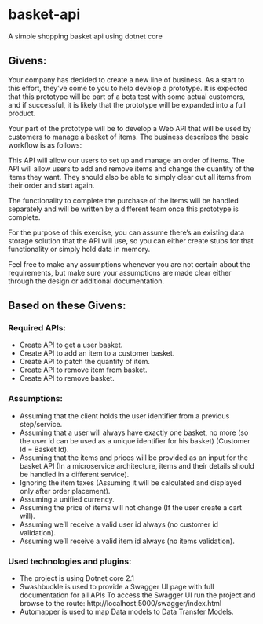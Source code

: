 # basket-api
A simple shopping basket api using dotnet core


## Givens:
Your company has decided to create a new line of business.  As a start to this effort, they’ve come to you to help develop a prototype.  It is expected that this prototype will be part of a beta test with some actual customers, and if successful, it is likely that the prototype will be expanded into a full product.

Your part of the prototype will be to develop a Web API that will be used by customers to manage a basket of items. The business describes the basic workflow is as follows:

This API will allow our users to set up and manage an order of items.  The API will allow users to add and remove items and change the quantity of the items they want.  They should also be able to simply clear out all items from their order and start again.

The functionality to complete the purchase of the items will be handled separately and will be written by a different team once this prototype is complete.  

For the purpose of this exercise, you can assume there’s an existing data storage solution that the API will use, so you can either create stubs for that functionality or simply hold data in memory.

Feel free to make any assumptions whenever you are not certain about the requirements, but make sure your assumptions are made clear either through the design or additional documentation.

## Based on these Givens:
### Required APIs:
-	Create API to get a user basket.
-	Create API to add an item to a customer basket. 
-	Create API to patch the quantity of item.
-	Create API to remove item from basket.
-	Create API to remove basket.
### Assumptions:
-	Assuming that the client holds the user identifier from a previous step/service.
-	Assuming that a user will always have exactly one basket, no more (so the user id can be used as a unique identifier for his basket) (Customer Id = Basket Id).
-	Assuming that the items and prices will be provided as an input for the basket API (In a microservice architecture, items and their details should be handled in a different service).
-	Ignoring the item taxes (Assuming it will be calculated and displayed only after order placement).
-	Assuming a unified currency.
-	Assuming the price of items will not change (If the user create a cart will).
-	Assuming we’ll receive a valid user id always (no customer id validation).
-	Assuming we’ll receive a valid item id always (no items validation).
### Used technologies and plugins:
-	The project is using Dotnet core 2.1
-	Swashbuckle is used to provide a Swagger UI page with full documentation for all APIs 
To access the Swagger UI run the project and browse to the route:
http://localhost:5000/swagger/index.html 
-	Automapper is used to map Data models to Data Transfer Models. 
